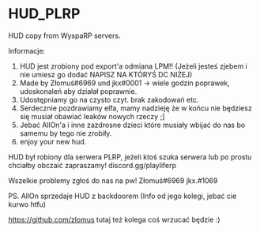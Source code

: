 # HUD_PLRP
HUD copy from WyspaRP servers.

Informacje:
1. HUD jest zrobiony pod export'a odmiana LPM!! (Jeżeli jesteś zjebem i nie umiesz go dodać NAPISZ NA KTÓRYŚ DC NIŻEJ)
2. Made by Złomuś#6969 und jkx#0001 -> wiele godzin poprawek, udoskonaleń aby działał poprawnie.
3. Udostępniamy go na czysto czyt. brak zakodowań etc.
4. Serdecznie pozdrawiamy elfa, mamy nadzieję że w końcu nie będziesz się musiał obawiać leaków nowych rzeczy ;]
5. Jebać AllOn'a i inne zazdrosne dzieci które musiały wbijać do nas bo samemu by tego nie zrobiły.
6. enjoy your new hud.

HUD był robiony dla serwera PLRP, jeżeli ktoś szuka serwera lub po prostu chciałby obczaić zapraszamy!
discord.gg/playliferp

Wszelkie problemy zgłoś do nas na pw!
Złomuś#6969
jkx.#1069

PS. AllOn sprzedaje HUD z backdoorem (Info od jego kolegi, jebać cie kurwo htfu)

https://github.com/zlomus tutaj też kolega coś wrzucać będzie :)
